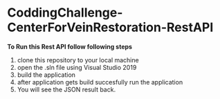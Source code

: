 # CoddingChallenge-CenterForVeinRestoration-RestAPI
**To Run this Rest API follow following steps**
1. clone this repository to your local machine
2. open the .sln file using Visual Studio 2019
3. build the application
4. after application gets build succesfully run the application
5. You will see the JSON result back.
